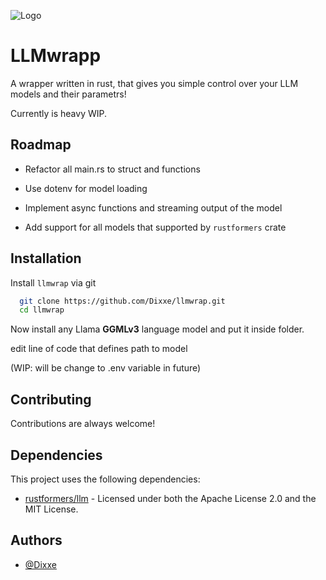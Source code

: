 
![Logo](https://dev-to-uploads.s3.amazonaws.com/uploads/articles/th5xamgrr6se0x5ro4g6.png)


# LLMwrapp

A wrapper written in rust, that gives you simple control over your LLM models and their parametrs!

Currently is heavy WIP.

## Roadmap

- Refactor all main.rs to struct and functions

- Use dotenv for model loading

- Implement async functions and streaming output of the model

- Add support for all models that supported by `rustformers` crate

## Installation

Install `llmwrap` via git

```bash
  git clone https://github.com/Dixxe/llmwrap.git
  cd llmwrap
```
Now install any Llama **GGMLv3** language model and put it inside folder.

edit line of code that defines path to model

(WIP: will be change to .env variable in future)    

## Contributing

Contributions are always welcome!

## Dependencies

This project uses the following dependencies:

- [rustformers/llm](https://github.com/rustformers/llm) - Licensed under both the Apache License 2.0 and the MIT License.


## Authors

- [@Dixxe](https://github.com/Dixxe)

